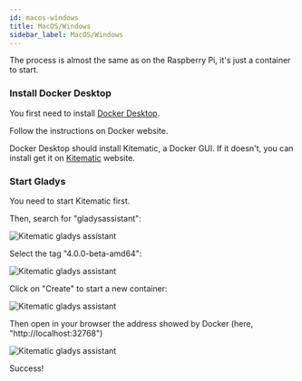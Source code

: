 ```yaml
---
id: macos-windows
title: MacOS/Windows
sidebar_label: MacOS/Windows
---
```


The process is almost the same as on the Raspberry Pi, it's just a container to start.

### Install Docker Desktop

You first need to install [Docker Desktop](https://www.docker.com/products/docker-desktop).

Follow the instructions on Docker website.

Docker Desktop should install Kitematic, a Docker GUI. If it doesn't, you can install get it on [Kitematic](https://kitematic.com/) website.

### Start Gladys

You need to start Kitematic first.

Then, search for "gladysassistant":

<img src="/img/docs/installation/docker-desktop/kitematic-gladysassistant.png" alt="Kitematic gladys assistant" class="img-responsive" />

Select the tag "4.0.0-beta-amd64":

<img src="/img/docs/installation/docker-desktop/kitematic-select-tag.png" alt="Kitematic gladys assistant" class="img-responsive" />

Click on "Create" to start a new container:

<img src="/img/docs/installation/docker-desktop/kitematic-start-gladys.png" alt="Kitematic gladys assistant" class="img-responsive" />

Then open in your browser the address showed by Docker (here, "http://localhost:32768")

<img src="/img/docs/installation/docker-desktop/kitematic-success.png" alt="Kitematic gladys assistant" class="img-responsive" />

Success!
